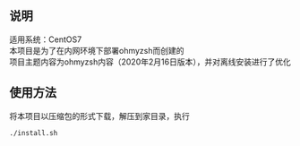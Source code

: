 ## 说明
适用系统：CentOS7  
本项目是为了在内网环境下部署ohmyzsh而创建的  
项目主题内容为ohmyzsh内容（2020年2月16日版本），并对离线安装进行了优化
## 使用方法
将本项目以压缩包的形式下载，解压到家目录，执行
```bash
./install.sh
```
